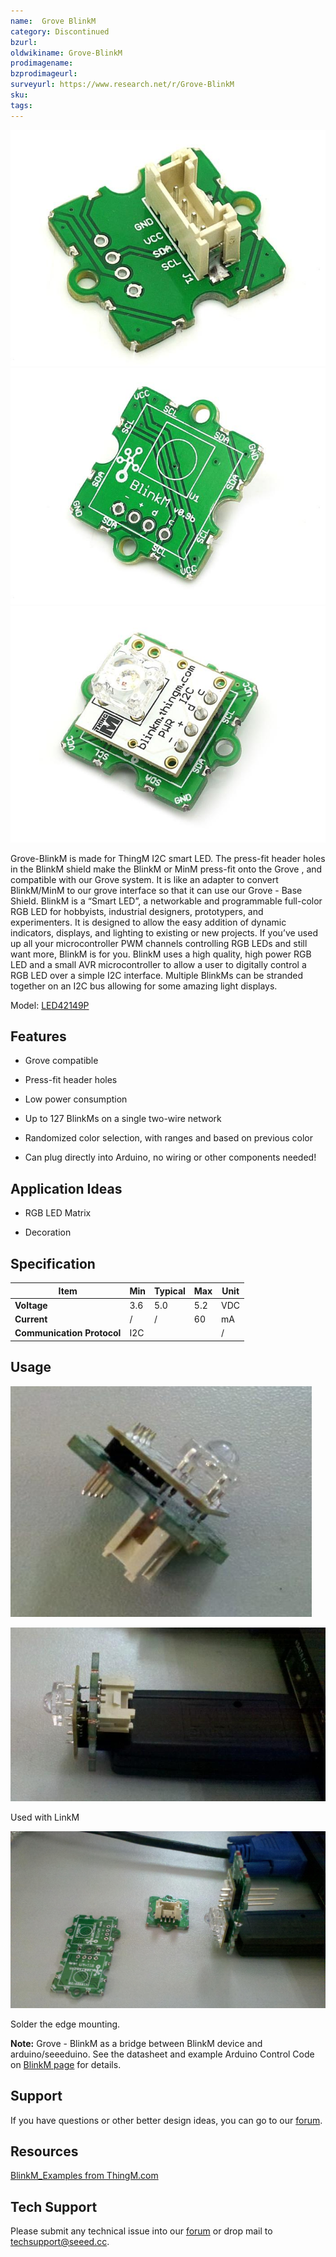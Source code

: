 ```yaml
---
name:  Grove BlinkM‏‎
category: Discontinued
bzurl:
oldwikiname: Grove-BlinkM‏‎
prodimagename:
bzprodimageurl:
surveyurl: https://www.research.net/r/Grove-BlinkM
sku:
tags:
---
```


![](https://github.com/SeeedDocument/Grove-BlinkM/raw/master/img/Tbkms.jpg) ![](https://github.com/SeeedDocument/Grove-BlinkM/raw/master/img/Tbkms_01.jpg) ![](https://github.com/SeeedDocument/Grove-BlinkM/raw/master/img/Tbkms_02.jpg)

Grove-BlinkM is made for ThingM I2C smart LED. The press-fit header holes in the BlinkM shield make the BlinkM or MinM press-fit onto the Grove , and compatible with our Grove system. It is like an adapter to convert BlinkM/MinM to our grove interface so that it can use our Grove - Base Shield.
 BlinkM is a “Smart LED”, a networkable and programmable full-color RGB LED for hobbyists, industrial designers, prototypers, and experimenters. It is designed to allow the easy addition of dynamic indicators, displays, and lighting to existing or new projects. If you’ve used up all your microcontroller PWM channels controlling RGB LEDs and still want more, BlinkM is for you. BlinkM uses a high quality, high power RGB LED and a small AVR microcontroller to allow a user to digitally control a RGB LED over a simple I2C interface. Multiple BlinkMs can be stranded together on an I2C bus allowing for some amazing light displays.

Model: [LED42149P](http://www.seeedstudio.com/depot/grove-blinkm-p-826.html?cPath=156_157)



##   Features   ##

- Grove compatible

- Press-fit header holes

- Low power consumption

- Up to 127 BlinkMs on a single two-wire network

- Randomized color selection, with ranges and based on previous color

- Can plug directly into Arduino, no wiring or other components needed!

##   Application Ideas   ##

- RGB LED Matrix

- Decoration

##   Specification   ##

 |Item| Min| Typical| Max| Unit|
 |---|---|---|---|---|
| **Voltage**|3.6|5.0|5.2| VDC|
 |**Current**|/| /| 60|mA|
 |**Communication Protocol**| I2C|||/|

##   Usage   ##

![](https://github.com/SeeedDocument/Grove-BlinkM/raw/master/img/Twigblink2.jpg)

![](https://github.com/SeeedDocument/Grove-BlinkM/raw/master/img/Blinkmhw1.jpg)

Used with LinkM

![](https://github.com/SeeedDocument/Grove-BlinkM/raw/master/img/Blinkmhw2.jpg)

Solder the edge mounting.

**Note:** Grove - BlinkM as a bridge between BlinkM device and arduino/seeeduino. See the datasheet and example Arduino Control Code on [BlinkM page](http://www.seeedstudio.com/depot/blinkm-i2c-controlled-rgb-led-p-836.html?cPath=156_157) for details.


##   Support   ##

If you have questions or other better design ideas, you can go to our [forum](http://www.seeedstudio.com/forum).

##   Resources   ##

[BlinkM_Examples from ThingM.com](http://thingm.com/fileadmin/thingm/downloads/BlinkM_Examples.zip)

## Tech Support
Please submit any technical issue into our [forum](http://forum.seeedstudio.com/) or drop mail to techsupport@seeed.cc. 